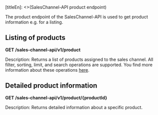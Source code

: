 [titleEn]: <>(SalesChannel-API product endpoint)

The product endpoint of the SalesChannel-API is used to get product information e.g. for a listing.

## Listing of products

**GET /sales-channel-api/v1/product**

Description: Returns a list of products assigned to the sales channel.
All filter, sorting, limit, and search operations are supported.
You find more information about these operations [here](./../3-api/050-filter-search-limit.md).

## Detailed product information

**GET /sales-channel-api/v1/product/{productId}**

Description: Returns detailed information about a specific product.
